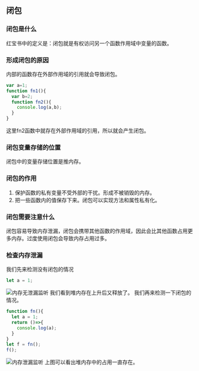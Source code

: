 ## 闭包

### 闭包是什么
红宝书中的定义是：闭包就是有权访问另一个函数作用域中变量的函数。
### 形成闭包的原因
内部的函数存在外部作用域的引用就会导致闭包。
```js
var a=1;
function fn1(){
  var b=2;
  function fn2(){
    console.log(a,b);
  }
}
```
这里fn2函数中就存在外部作用域的引用，所以就会产生闭包。
### 闭包变量存储的位置
闭包中的变量存储位置是推内存。
### 闭包的作用
1. 保护函数的私有变量不受外部的干扰。形成不被销毁的内存。
2. 把一些函数内的值保存下来。闭包可以实现方法和属性私有化。
### 闭包需要注意什么
闭包容易导致内存泄漏，闭包会携带其他函数的作用域，因此会比其他函数占用更多内存。过度使用闭包会导致内存占用过多。
### 检查内存泄漏
我们先来检测没有闭包的情况
```js
let a = 1;
```
![内存无泄漏监听](../image/%E9%97%AD%E5%8C%85/2.png)
我们看到堆内存在上升后又释放了。
我们再来检测一下闭包的情况。
```js
function fn(){
  let a = 1;
  return ()=>{
    console.log(a);
  }
}
let f = fn();
f();
```
![内存泄漏监听](../image/%E9%97%AD%E5%8C%85/2.png)
上图可以看出堆内存中的占用一直存在。


